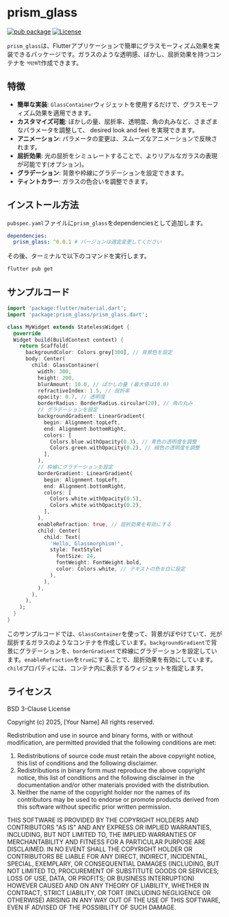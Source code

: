 # prism_glass

[![pub package](https://img.shields.io/pub/v/prism_glass.svg)](https://pub.dev/packages/prism_glass)
[![License](https://img.shields.io/badge/license-BSD--3--Clause-blue.svg)](https://opensource.org/licenses/BSD-3-Clause)

`prism_glass`は、Flutterアプリケーションで簡単にグラスモーフィズム効果を実装できるパッケージです。ガラスのような透明感、ぼかし、屈折効果を持つコンテナを সহজেই作成できます。

## 特徴

*   **簡単な実装**: `GlassContainer`ウィジェットを使用するだけで、グラスモーフィズム効果を適用できます。
*   **カスタマイズ可能**: ぼかしの量、屈折率、透明度、角の丸みなど、さまざまなパラメータを調整して、 desired look and feel を実現できます。
*   **アニメーション**: パラメータの変更は、スムーズなアニメーションで反映されます。
*   **屈折効果**: 光の屈折をシミュレートすることで、よりリアルなガラスの表現が可能です(オプション)。
*   **グラデーション**: 背景や枠線にグラデーションを設定できます。
*   **ティントカラー**: ガラスの色合いを調整できます。

## インストール方法

`pubspec.yaml`ファイルに`prism_glass`をdependenciesとして追加します。

```yaml
dependencies:
  prism_glass: ^0.0.1 # バージョンは適宜変更してください
```

その後、ターミナルで以下のコマンドを実行します。

```bash
flutter pub get
```

## サンプルコード

```dart
import 'package:flutter/material.dart';
import 'package:prism_glass/prism_glass.dart';

class MyWidget extends StatelessWidget {
  @override
  Widget build(BuildContext context) {
    return Scaffold(
      backgroundColor: Colors.grey[300], // 背景色を設定
      body: Center(
        child: GlassContainer(
          width: 300,
          height: 200,
          blurAmount: 10.0, // ぼかしの量 (最大値は10.0)
          refractiveIndex: 1.5, // 屈折率
          opacity: 0.7, // 透明度
          borderRadius: BorderRadius.circular(20), // 角の丸み
          // グラデーションを設定
          backgroundGradient: LinearGradient(
            begin: Alignment.topLeft,
            end: Alignment.bottomRight,
            colors: [
              Colors.blue.withOpacity(0.3), // 青色の透明度を調整
              Colors.green.withOpacity(0.2), // 緑色の透明度を調整
            ],
          ),
          // 枠線にグラデーションを設定
          borderGradient: LinearGradient(
            begin: Alignment.topLeft,
            end: Alignment.bottomRight,
            colors: [
              Colors.white.withOpacity(0.5),
              Colors.white.withOpacity(0.2),
            ],
          ),
          enableRefraction: true, // 屈折効果を有効にする
          child: Center(
            child: Text(
              'Hello, Glassmorphism!',
              style: TextStyle(
                fontSize: 24,
                fontWeight: FontWeight.bold,
                color: Colors.white, // テキストの色を白に設定
              ),
            ),
          ),
        ),
      ),
    );
  }
}
```

このサンプルコードでは、`GlassContainer`を使って、背景がぼやけていて、光が屈折するガラスのようなコンテナを作成しています。`backgroundGradient`で背景にグラデーションを、`borderGradient`で枠線にグラデーションを設定しています。`enableRefraction`を`true`にすることで、屈折効果を有効にしています。`child`プロパティには、コンテナ内に表示するウィジェットを指定します。

## ライセンス

BSD 3-Clause License

Copyright (c) 2025, [Your Name]
All rights reserved.

Redistribution and use in source and binary forms, with or without
modification, are permitted provided that the following conditions are met:

1.  Redistributions of source code must retain the above copyright notice, this
    list of conditions and the following disclaimer.
2.  Redistributions in binary form must reproduce the above copyright notice,
    this list of conditions and the following disclaimer in the documentation
    and/or other materials provided with the distribution.
3.  Neither the name of the copyright holder nor the names of its
    contributors may be used to endorse or promote products derived from
    this software without specific prior written permission.

THIS SOFTWARE IS PROVIDED BY THE COPYRIGHT HOLDERS AND CONTRIBUTORS "AS IS"
AND ANY EXPRESS OR IMPLIED WARRANTIES, INCLUDING, BUT NOT LIMITED TO, THE
IMPLIED WARRANTIES OF MERCHANTABILITY AND FITNESS FOR A PARTICULAR PURPOSE ARE
DISCLAIMED. IN NO EVENT SHALL THE COPYRIGHT HOLDER OR CONTRIBUTORS BE LIABLE
FOR ANY DIRECT, INDIRECT, INCIDENTAL, SPECIAL, EXEMPLARY, OR CONSEQUENTIAL
DAMAGES (INCLUDING, BUT NOT LIMITED TO, PROCUREMENT OF SUBSTITUTE GOODS OR
SERVICES; LOSS OF USE, DATA, OR PROFITS; OR BUSINESS INTERRUPTION) HOWEVER
CAUSED AND ON ANY THEORY OF LIABILITY, WHETHER IN CONTRACT, STRICT LIABILITY,
OR TORT (INCLUDING NEGLIGENCE OR OTHERWISE) ARISING IN ANY WAY OUT OF THE USE
OF THIS SOFTWARE, EVEN IF ADVISED OF THE POSSIBILITY OF SUCH DAMAGE.
